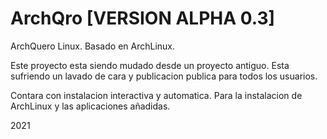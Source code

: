 # ArchQro **[VERSION ALPHA 0.3]** 
ArchQuero Linux. Basado en ArchLinux.

Este proyecto esta siendo mudado desde un proyecto antiguo.
Esta sufriendo un lavado de cara y publicacion publica para todos los usuarios.

Contara con instalacion interactiva y automatica.
Para la instalacion de ArchLinux y las aplicaciones añadidas.




2021
